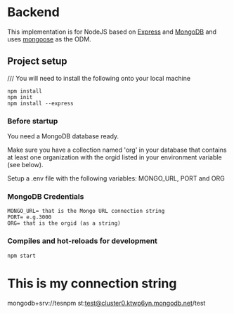 # Backend

This implementation is for NodeJS based on [Express](https://expressjs.com/) and [MongoDB](https://www.mongodb.com/) and uses [mongoose](https://mongoosejs.com/) as the ODM.

## Project setup
   /// You will need to install the following onto your local machine 




    npm install
    npm init
    npm install --express

### Before startup
You need a MongoDB database ready.

Make sure you have a collection named 'org' in your database that contains at least one organization with the orgid listed in your environment variable (see below).

Setup a .env file with the following variables: MONGO_URL, PORT and ORG





### MongoDB Credentials  




    MONGO_URL= that is the Mongo URL connection string
    PORT= e.g.3000
    ORG= that is the orgid (as a string)

### Compiles and hot-reloads for development

    npm start

# This is my connection string
mongodb+srv://tesnpm st:test@cluster0.ktwp6yn.mongodb.net/test


